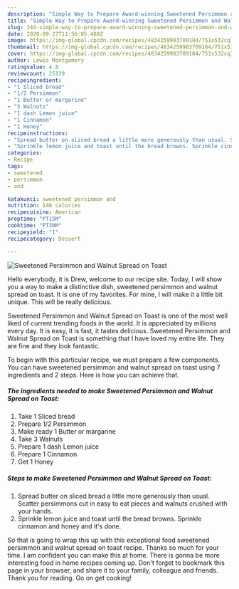 ```yaml
---
description: "Simple Way to Prepare Award-winning Sweetened Persimmon and Walnut Spread on Toast"
title: "Simple Way to Prepare Award-winning Sweetened Persimmon and Walnut Spread on Toast"
slug: 344-simple-way-to-prepare-award-winning-sweetened-persimmon-and-walnut-spread-on-toast
date: 2020-09-27T11:56:05.488Z
image: https://img-global.cpcdn.com/recipes/4834259903709184/751x532cq70/sweetened-persimmon-and-walnut-spread-on-toast-recipe-main-photo.jpg
thumbnail: https://img-global.cpcdn.com/recipes/4834259903709184/751x532cq70/sweetened-persimmon-and-walnut-spread-on-toast-recipe-main-photo.jpg
cover: https://img-global.cpcdn.com/recipes/4834259903709184/751x532cq70/sweetened-persimmon-and-walnut-spread-on-toast-recipe-main-photo.jpg
author: Lewis Montgomery
ratingvalue: 4.8
reviewcount: 25139
recipeingredient:
- "1 Sliced bread"
- "1/2 Persimmon"
- "1 Butter or margarine"
- "3 Walnuts"
- "1 dash Lemon juice"
- "1 Cinnamon"
- "1 Honey"
recipeinstructions:
- "Spread butter on sliced bread a little more generously than usual. Scatter persimmons cut in easy to eat pieces and walnuts crushed with your hands."
- "Sprinkle lemon juice and toast until the bread browns. Sprinkle cinnamon and honey and it&#39;s done."
categories:
- Recipe
tags:
- sweetened
- persimmon
- and

katakunci: sweetened persimmon and 
nutrition: 146 calories
recipecuisine: American
preptime: "PT15M"
cooktime: "PT30M"
recipeyield: "1"
recipecategory: Dessert

---
```



![Sweetened Persimmon and Walnut Spread on Toast](https://img-global.cpcdn.com/recipes/4834259903709184/751x532cq70/sweetened-persimmon-and-walnut-spread-on-toast-recipe-main-photo.jpg)

Hello everybody, it is Drew, welcome to our recipe site. Today, I will show you a way to make a distinctive dish, sweetened persimmon and walnut spread on toast. It is one of my favorites. For mine, I will make it a little bit unique. This will be really delicious.

Sweetened Persimmon and Walnut Spread on Toast is one of the most well liked of current trending foods in the world. It is appreciated by millions every day. It is easy, it is fast, it tastes delicious. Sweetened Persimmon and Walnut Spread on Toast is something that I have loved my entire life. They are fine and they look fantastic.




To begin with this particular recipe, we must prepare a few components. You can have sweetened persimmon and walnut spread on toast using 7 ingredients and 2 steps. Here is how you can achieve that.

<!--inarticleads1-->

##### The ingredients needed to make Sweetened Persimmon and Walnut Spread on Toast:

1. Take 1 Sliced bread
1. Prepare 1/2 Persimmon
1. Make ready 1 Butter or margarine
1. Take 3 Walnuts
1. Prepare 1 dash Lemon juice
1. Prepare 1 Cinnamon
1. Get 1 Honey




<!--inarticleads2-->

##### Steps to make Sweetened Persimmon and Walnut Spread on Toast:

1. Spread butter on sliced bread a little more generously than usual. Scatter persimmons cut in easy to eat pieces and walnuts crushed with your hands.
1. Sprinkle lemon juice and toast until the bread browns. Sprinkle cinnamon and honey and it&#39;s done.




So that is going to wrap this up with this exceptional food sweetened persimmon and walnut spread on toast recipe. Thanks so much for your time. I am confident you can make this at home. There is gonna be more interesting food in home recipes coming up. Don't forget to bookmark this page in your browser, and share it to your family, colleague and friends. Thank you for reading. Go on get cooking!
